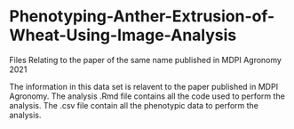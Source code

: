 # Phenotyping-Anther-Extrusion-of-Wheat-Using-Image-Analysis
Files Relating to the paper of the same name published in MDPI Agronomy 2021

The information in this data set is relavent to the paper published in MDPI Agronomy. 
The analysis .Rmd file contains all the code used to perform the analysis. 
The .csv file contain all the phenotypic data to perform the analysis.
